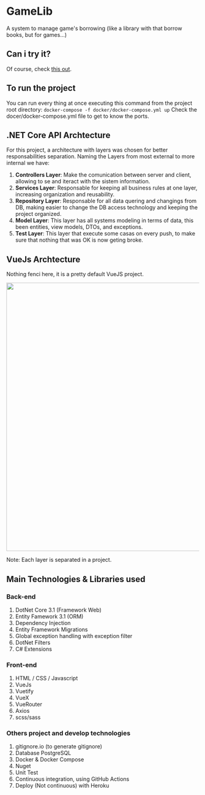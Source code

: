 # GameLib
A system to manage game's borrowing (like a library with that borrow books, but for games...)

## Can i try it?
Of course, check [this out](https://game-lib-front.herokuapp.com/Login).

## To run the project
You can run every thing at once executing this command from the project root directory: ```docker-compose -f docker/docker-compose.yml up```
Check the docer/docker-compose.yml file to get to know the ports.

## .NET Core API Archtecture
For this project, a architecture with layers was chosen for better responsabilities separation. Naming the Layers from most external to more internal we have:
1. **Controllers Layer**: Make the comunication between server and client, allowing to se and iteract with the sistem information.
2. **Services Layer**: Responsable for keeping all business rules at one layer, increasing organization and reusability.
3. **Repository Layer**: Responsable for all data quering and changings from DB, making easier to change the DB access technology and keeping the project organized.
4. **Model Layer**: This layer has all systems modeling in terms of data, this been entities, view models, DTOs, and exceptions.
5. **Test Layer**: This layer that execute some casas on every push, to make sure that nothing that was OK is now geting broke.

## VueJs Archtecture
Nothing fenci here, it is a pretty default VueJS project.

<p align="center">
  <img height="700" src="docs/architecture.png?raw=true">
</p>


Note: Each layer is separated in a project.

## Main Technologies & Libraries used
### Back-end
1. DotNet Core 3.1 (Framework Web)
2. Entity Famework 3.1 (ORM)
3. Dependency Injection
4. Entity Framework Migrations
5. Global exception handling with exception filter
6. DotNet Filters
7. C# Extensions
### Front-end
1. HTML / CSS / Javascript
2. VueJs
3. Vuetify
4. VueX
5. VueRouter
6. Axios
7. scss/sass
 
### Others project and develop technologies
1. gitignore.io (to generate gitignore)
2. Database PostgreSQL
3. Docker & Docker Compose
4. Nuget
5. Unit Test
6. Continuous integration, using GitHub Actions
7. Deploy (Not continuous) with Heroku
